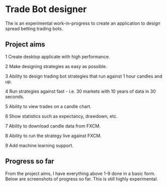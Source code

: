 # Trade Bot designer

The is an experimental work-in-progress to create an application to design spread betting trading bots.

## Project aims
1 Create desktop applicate with high performance.

2 Make designing strategies as easy as possible.

3 Ability to design trading bot strategies that run against 1 hour candles and up.

4 Run strategies against fast - i.e. 30 markets with 10 years of data in 30 seconds.

5 Ability to view trades on a candle chart.

6 Show statistics such as expectancy, drawdown, etc.

7 Ability to download candle data from FXCM.

8 Ability to run the strategy live against FXCM.

9 Add machine learning support.

## Progress so far
From the project aims, I have everything above 1-9 done in a basic form. Below are screenshots of progress so far. This is still highly experimental.

